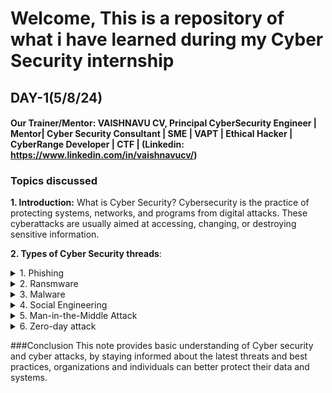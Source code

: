 # Welcome, This is a repository of what i have learned during my Cyber Security internship

## DAY-1(5/8/24)
#### Our Trainer/Mentor: VAISHNAVU CV, Principal CyberSecurity Engineer | Mentor| Cyber Security Consultant | SME | VAPT | Ethical Hacker | CyberRange Developer | CTF | (Linkedin: https://www.linkedin.com/in/vaishnavucv/)
### Topics discussed
__1. Introduction:__ What is Cyber Security?
Cybersecurity is the practice of protecting systems, networks, and programs from digital attacks. These cyberattacks are usually aimed at accessing, changing, or destroying sensitive information.

__2. Types of Cyber Security threads__: 
<details>
   <summary>1. Phishing</summary>
   <p>Uses fraudulent emails, text messages, phone calls or websites to trick people into sharing sensitive data, downloading malware or otherwise exposing themselves to cybercrime.
      
   ![phishing_working](https://github.com/user-attachments/assets/14fbe633-d640-46bb-a5c3-c78ec56b54c7)</p>
</details>
<details>
   <summary>2. Ransmware</summary>
   <p>Malware that locks and encrypts a victim's data, files, devices or systems, rendering them inaccessible and unusable until the attacker receives a ransom payment.

![Ransmware](https://github.com/user-attachments/assets/ddbc5647-bf5c-49cb-b8c6-91337a7a3a54) </p>
</details>
<details>
   <summary>3. Malware</summary>
   <p>Any intrusive software developed by cyber criminals to steal data and damage or destroy computers and computer systems.
   
![Malware](https://github.com/user-attachments/assets/e87ff4c6-1bbc-4f79-8275-631b9c8db570)</p>
</details>                             
<details>
   <summary>4. Social Engineering</summary>
   <p>Cyber security tactic that involves tricking people into sharing sensitive information or performing actions that can compromise computer systems or steal personal information.
   
![SE](https://github.com/user-attachments/assets/77b304df-4912-44bb-9f2e-19a9382b1ca7)</p>
</details>                             
<details>
   <summary>5. Man-in-the-Middle Attack</summary>
   <p>When criminals interrupt the traffic between a two-party transaction.!
      
![Illustration-of-a-Man-in-the-Middle-attack](https://github.com/user-attachments/assets/da9bea3d-3d41-449b-9c03-f32cba687ce7)</p>
</details>                 
<details>
   <summary>6. Zero-day attack</summary>
   <p>A zero-day attack takes place when hackers exploit the flaw before developers have a chance to address it.
   
![what-is-zero-day-exploit-bg](https://github.com/user-attachments/assets/4982f1e3-8038-453f-a706-d15ddde04df0)</p>
</details>   


###Conclusion
This note provides basic understanding of Cyber security and cyber attacks, by staying informed about the latest threats and best practices, organizations and individuals can better protect their data and systems.



                    




   





